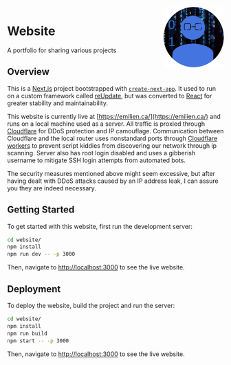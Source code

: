 <img src="ICON.png" height="140" align="right">

# Website

A portfolio for sharing various projects

## Overview

This is a [Next.js](https://nextjs.org/) project bootstrapped with [`create-next-app`](https://github.com/vercel/next.js/tree/canary/packages/create-next-app). It used to run on a custom framework called [reUpdate](https://github.com/Bricktech2000/reUpdate), but was converted to [React](https://reactjs.org/) for greater stability and maintainability.

This website is currently live at [https://emilien.ca/](https://emilien.ca/) and runs on a local machine used as a server. All traffic is proxied through [Cloudflare](https://www.cloudflare.com/) for DDoS protection and IP camouflage. Communication between Cloudflare and the local router uses nonstandard ports through [Cloudflare workers](https://workers.cloudflare.com/) to prevent script kiddies from discovering our network through ip scanning. Server also has root login disabled and uses a gibberish username to mitigate SSH login attempts from automated bots.

The security measures mentioned above might seem excessive, but after having dealt with DDoS attacks caused by an IP address leak, I can assure you they are indeed necessary.

## Getting Started

To get started with this website, first run the development server:

```bash
cd website/
npm install
npm run dev -- -p 3000
```

Then, navigate to [http://localhost:3000](http://localhost:3000) to see the live website.

## Deployment

To deploy the website, build the project and run the server:

```bash
cd website/
npm install
npm run build
npm start -- -p 3000
```

Then, navigate to [http://localhost:3000](http://localhost:3000) to see the live website.
